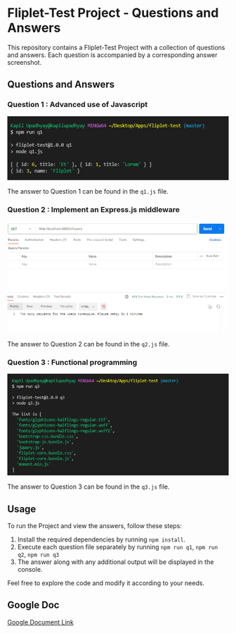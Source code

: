 # Fliplet-Test Project - Questions and Answers

This repository contains a Fliplet-Test Project with a collection of questions and answers. Each question is accompanied by a corresponding answer screenshot.

## Questions and Answers

### Question 1 : Advanced use of Javascript

![Question 1 Screenshot](./q1.png)

The answer to Question 1 can be found in the `q1.js` file.

### Question 2 : Implement an Express.js middleware

![Question 2 Screenshot](./q2.png)

The answer to Question 2 can be found in the `q2.js` file.

### Question 3 : Functional programming

![Question 3 Screenshot](./q3.png)

The answer to Question 3 can be found in the `q3.js` file.

## Usage

To run the Project and view the answers, follow these steps:

1. Install the required dependencies by running `npm install`.
2. Execute each question file separately by running `npm run q1`, `npm run q2`, `npm run q3`
3. The answer along with any additional output will be displayed in the console.

Feel free to explore the code and modify it according to your needs.

## Google Doc

[Google Document Link](https://docs.google.com/document/d/1bLV-5UUgN_j4sGrZom5gDHAjD3NQd-tz-3vQ46msvGI/edit?usp=sharing)
